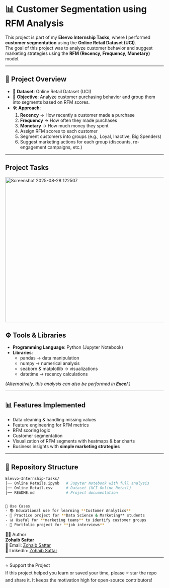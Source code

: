 # 📊 Customer Segmentation using RFM Analysis  

This project is part of my **Elevvo Internship Tasks**, where I performed **customer segmentation** using the **Online Retail Dataset (UCI)**.  
The goal of this project was to analyze customer behavior and suggest marketing strategies using the **RFM (Recency, Frequency, Monetary)** model.  

---

## 📌 Project Overview  
- 📂 **Dataset**: Online Retail Dataset (UCI)  
- 🎯 **Objective**: Analyze customer purchasing behavior and group them into segments based on RFM scores.  
- 🛠️ **Approach**:  
  1. **Recency** → How recently a customer made a purchase  
  2. **Frequency** → How often they made purchases  
  3. **Monetary** → How much money they spent  
  4. Assign RFM scores to each customer  
  5. Segment customers into groups (e.g., Loyal, Inactive, Big Spenders)  
  6. Suggest marketing actions for each group (discounts, re-engagement campaigns, etc.)  

---

## Project Tasks

<img width="893" height="461" alt="Screenshot 2025-08-28 122507" src="https://github.com/user-attachments/assets/e2f6d7ec-aa66-4c0c-9eab-e1bc642d4cde" />



## ⚙️ Tools & Libraries  
- **Programming Language**: Python (Jupyter Notebook)  
- **Libraries**:  
  - pandas → data manipulation  
  - numpy → numerical analysis  
  - seaborn & matplotlib → visualizations  
  - datetime → recency calculations  

*(Alternatively, this analysis can also be performed in **Excel**.)*

---

## 📊 Features Implemented  
- Data cleaning & handling missing values  
- Feature engineering for RFM metrics  
- RFM scoring logic  
- Customer segmentation  
- Visualization of RFM segments with heatmaps & bar charts  
- Business insights with **simple marketing strategies**  

---

## 📂 Repository Structure  
```bash
Elevvo-Internship-Tasks/
│── Online Retails.ipynb   # Jupyter Notebook with full analysis
│── Online Retail.csv      # Dataset (UCI Online Retail)
│── README.md              # Project documentation


🎯 Use Cases  
- 📚 Educational use for learning **Customer Analytics**  
- 🧠 Practice project for **Data Science & Marketing** students  
- 📊 Useful for **marketing teams** to identify customer groups  
- 📁 Portfolio project for **job interviews**  
```

👨‍💻 Author  
**Zohaib Sattar**  
📧 Email: [Zohaib Sattar](zabizubi86@gmail.com)  
🔗 LinkedIn: [Zohaib Sattar](https://www.linkedin.com/)  

---

⭐ Support the Project  
If this project helped you learn or saved your time, please ⭐ star the repo and share it. It keeps the motivation high for open-source contributors!  
